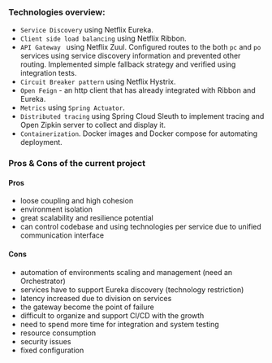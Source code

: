 ### Technologies overview:
- `Service Discovery` using Netflix Eureka.
- `Client side load balancing` using Netflix Ribbon.
- `API Gateway ` using Netflix Zuul. Configured routes to the both `pc` and `po` services using 
service discovery information and prevented other routing. Implemented simple fallback strategy
and verified using integration tests.
- `Circuit Breaker pattern` using Netflix Hystrix.
- `Open Feign` - an http client that has already integrated with Ribbon and Eureka. 
- `Metrics` using `Spring Actuator`.
- `Distributed tracing` using Spring Cloud Sleuth to implement tracing and Open Zipkin server 
to collect and display it.
- `Containerization`. Docker images and Docker compose for automating deployment.

### Pros & Cons of the current project

#### Pros
- loose coupling and high cohesion
- environment isolation
- great scalability and resilience potential
- can control codebase and using technologies per service due to unified communication interface

#### Cons
- automation of environments scaling and management (need an Orchestrator)
- services have to support Eureka discovery (technology restriction)
- latency increased due to division on services
- the gateway become the point of failure
- difficult to organize and support CI/CD with the growth
- need to spend more time for integration and system testing
- resource consumption
- security issues
- fixed configuration           
                             